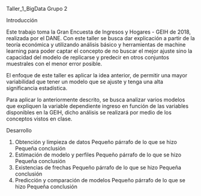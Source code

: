 Taller_1_BigData
Grupo 2

Introducción

Este trabajo toma la Gran Encuesta de Ingresos y Hogares - GEIH de 2018, realizada por el DANE.
Con este taller se busca dar explicación a partir de la teoría económica y utilizando análisis básico y
herramientas de machine learning para poder captar el concepto de no buscar el mejor ajuste sino la
capacidad del modelo de replicarse y predecir en otros conjuntos muestrales con el menor error posible.

El enfoque de este taller es aplicar la idea anterior, de permitir una mayor variabilidad que tener
un modelo que se ajuste y tenga una alta significancia estadística.

Para aplicar lo anteriormente descrito, se busca analizar varios modelos que expliquen la variable 
dependiente ingreso en función de las variables disponibles en la GEIH, dicho análisis se realizará
por medio de los conceptos vistos en clase.

Desarrollo

1. Obtención y limpieza de datos
   Pequeño párrafo de lo que se hizo
   Pequeña conclusión
2. Estimación de modelo y perfiles
   Pequeño párrafo de lo que se hizo
   Pequeña conclusión
3. Existencias de frechas
   Pequeño párrafo de lo que se hizo
   Pequeña conclusión
4. Predicción y comparación de modelos
   Pequeño párrafo de lo que se hizo
   Pequeña conclusión





 
